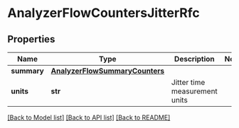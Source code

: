# AnalyzerFlowCountersJitterRfc

## Properties
Name | Type | Description | Notes
------------ | ------------- | ------------- | -------------
**summary** | [**AnalyzerFlowSummaryCounters**](AnalyzerFlowSummaryCounters.md) |  | 
**units** | **str** | Jitter time measurement units | 

[[Back to Model list]](../README.md#documentation-for-models) [[Back to API list]](../README.md#documentation-for-api-endpoints) [[Back to README]](../README.md)


